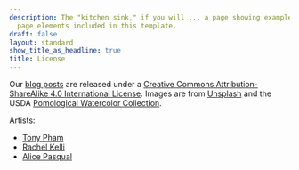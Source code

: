 ```yaml
---
description: The "kitchen sink," if you will ... a page showing examples of type and
  page elements included in this template.
draft: false
layout: standard
show_title_as_headline: true
title: License
---
```


Our [blog posts](/blog/) are released under a [Creative Commons Attribution-ShareAlike 4.0 International License](http://creativecommons.org/licenses/by-sa/4.0/).
Images are from [Unsplash](https://unsplash.com/) and the USDA [Pomological Watercolor Collection](https://naldc.nal.usda.gov/usda_pomological_watercolor).

Artists:

-   [Tony Pham](https://unsplash.com/@tonyphamvn)
-   [Rachel Kelli](https://unsplash.com/@rachelkelli)
-   [Alice Pasqual](https://unsplash.com/@stri_khedonia)

<center>
<i class="fab fa-creative-commons fa-2x"></i><i class="fab fa-creative-commons-by fa-2x"></i><i class="fab fa-creative-commons-sa fa-2x"></i>
</center>
